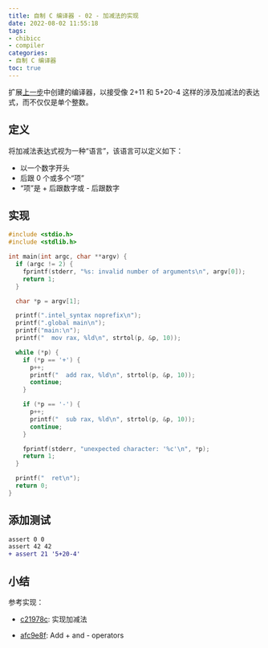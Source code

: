 ```yaml
---
title: 自制 C 编译器 - 02 - 加减法的实现
date: 2022-08-02 11:55:18
tags: 
- chibicc
- compiler
categories: 
- 自制 C 编译器
toc: true
---
```


扩展[上一步](/posts/chibicc-compilerbook-step-01)中创建的编译器，以接受像 2+11 和 5+20-4 这样的涉及加减法的表达式，而不仅仅是单个整数。

<!-- more -->

## 定义

将加减法表达式视为一种“语言”，该语言可以定义如下：
- 以一个数字开头
- 后跟 0 个或多个“项”
- “项”是 + 后跟数字或 - 后跟数字

## 实现

```c main.c
#include <stdio.h>
#include <stdlib.h>

int main(int argc, char **argv) {
  if (argc != 2) {
    fprintf(stderr, "%s: invalid number of arguments\n", argv[0]);
    return 1;
  }

  char *p = argv[1];

  printf(".intel_syntax noprefix\n");
  printf(".global main\n");
  printf("main:\n");
  printf("  mov rax, %ld\n", strtol(p, &p, 10));

  while (*p) {
    if (*p == '+') {
      p++;
      printf("  add rax, %ld\n", strtol(p, &p, 10));
      continue;
    }

    if (*p == '-') {
      p++;
      printf("  sub rax, %ld\n", strtol(p, &p, 10));
      continue;
    }

    fprintf(stderr, "unexpected character: '%c'\n", *p);
    return 1;
  }

  printf("  ret\n");
  return 0;
}
```

## 添加测试

```diff test.sh
assert 0 0
assert 42 42
+ assert 21 '5+20-4'
```

## 小结

参考实现：

- [c21978c](https://github.com/zhifeng-essen/chibicc/commit/c21978c77c3b921febebee7642bcb63d74edcd07): 实现加减法

- [afc9e8f](https://github.com/rui314/chibicc/commit/afc9e8f05faddf051aa3a578520d6484ab451282): Add + and - operators

